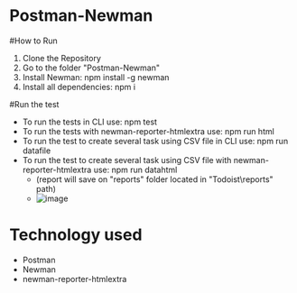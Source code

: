 # Postman-Newman

#How to Run
1. Clone the Repository
2. Go to the folder "Postman-Newman"
3. Install Newman: npm install -g newman
4. Install all dependencies: npm i

#Run the test
 - To run the tests in CLI use: npm test
 - To run the tests with newman-reporter-htmlextra use: npm run html
 - To run the test to create several task using CSV file in CLI use: npm run datafile
 - To run the test to create several task using CSV file with newman-reporter-htmlextra use: npm run datahtml
   - (report will save on "reports" folder located in "Todoist\reports" path)
   - ![image](https://user-images.githubusercontent.com/80799988/112077812-8694be80-8b7d-11eb-9c56-10b50f1a887c.png)

# Technology used
- Postman
- Newman
- newman-reporter-htmlextra


